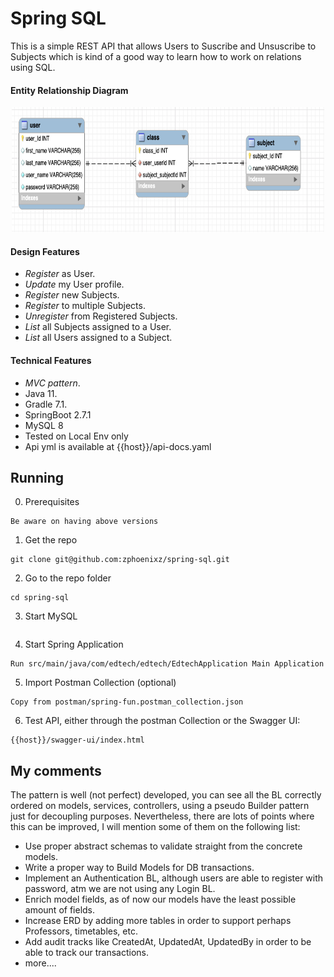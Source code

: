 # Spring SQL

This is a simple REST API that allows Users to Suscribe and Unsuscribe to Subjects which is kind of a good way to learn how to work on relations using SQL.

#### Entity Relationship Diagram
<p align="center">
<img src="https://github.com/zphoenixz/spring-sql/blob/master/captures/ERD.png" width="500" height="200">
</p>

#### Design Features
* *Register* as User.
* *Update* my User profile.
* *Register* new Subjects.
* *Register* to multiple Subjects.
* *Unregister* from Registered Subjects.
* *List* all Subjects assigned to a User.
* *List* all Users assigned to a Subject.

#### Technical Features
* *MVC pattern*.
* Java 11.
* Gradle 7.1.
* SpringBoot 2.7.1
* MySQL 8
* Tested on Local Env only
* Api yml is available at {{host}}/api-docs.yaml

## Running
0. Prerequisites
```
Be aware on having above versions
```
1. Get the repo
```
git clone git@github.com:zphoenixz/spring-sql.git
```
2. Go to the repo folder
```
cd spring-sql
```
3. Start MySQL
```

```
4. Start Spring Application
```
Run src/main/java/com/edtech/edtech/EdtechApplication Main Application
```
5. Import Postman Collection (optional)
```
Copy from postman/spring-fun.postman_collection.json
```
6. Test API, either through the postman Collection or the Swagger UI:
```
{{host}}/swagger-ui/index.html
```

## My comments
The pattern is well (not perfect) developed, you can see all the BL correctly ordered on models, services, controllers, using a pseudo Builder pattern just for decoupling purposes.
Nevertheless, there are lots of points where this can be improved, I will mention some of them on the following list:
* Use proper abstract schemas to validate straight from the concrete models.
* Write a proper way to Build Models for DB transactions.
* Implement an Authentication BL, although users are able to register with password, atm we are not using any Login BL.
* Enrich model fields, as of now our models have the least possible amount of fields.
* Increase ERD by adding more tables in order to support perhaps Professors, timetables, etc.
* Add audit tracks like CreatedAt, UpdatedAt, UpdatedBy in order to be able to track our transactions.
* more....